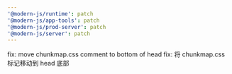 ```yaml
---
'@modern-js/runtime': patch
'@modern-js/app-tools': patch
'@modern-js/prod-server': patch
'@modern-js/server': patch
---
```


fix: move chunkmap.css comment to bottom of head
fix: 将 chunkmap.css 标记移动到 head 底部

